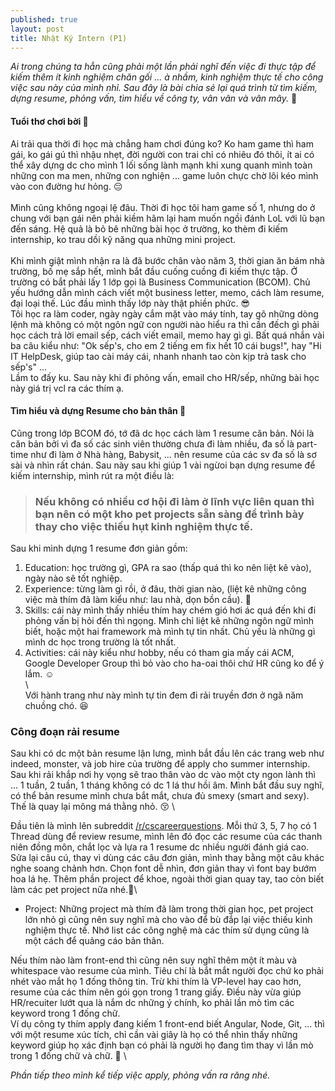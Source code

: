 ```yaml
---
published: true
layout: post
title: Nhật Ký Intern (P1)
---
```


*Ai trong chúng ta hẳn cũng phải một lần phải nghĩ đến việc đi thực tập để kiếm thêm ít kinh nghiệm chăn gối ... à nhầm, kinh nghiệm thực tế cho công việc sau này của mình nhỉ. Sau đây là bài chia sẻ lại quá trình từ tìm kiếm, dựng resume, phỏng vấn, tìm hiểu về công ty, vân vân và vân mây.* 😬

#### Tuổi thơ chơi bời 🤭

Ai trải qua thời đi học mà chẳng ham chơi đúng ko? Ko ham game thì ham gái, ko gái gú thì nhậu nhẹt, đời người con trai chỉ có nhiêu đó thôi, ít ai có thể xây dựng dc cho mình 1 lối sống lành mạnh khi xung quanh mình toàn những con ma men, những con nghiện ... game luôn chực chờ lôi kéo mình vào con đường hư hỏng. 😔\
\
Mình cũng không ngoại lệ đâu. Thời đi học tôi ham game số 1, nhưng do ở chung với bạn gái nên phải kiềm hãm lại ham muốn ngồi đánh LoL với lũ bạn đến sáng. Hệ quả là bỏ bê những bài học ở trường, ko thèm đi kiếm internship, ko trau dồi kỹ năng qua những mini project.\
\
Khi mình giật mình nhận ra là đã bước chân vào năm 3, thời gian ăn bám nhà trường, bố mẹ sắp hết, mình bắt đầu cuống cuồng đi kiếm thực tập. Ở trường có bắt phải lấy 1 lớp gọi là Business Communication (BCOM). Chủ yếu hướng dẫn mình cách viết một business letter, memo, cách làm resume, đại loại thế. Lúc đầu mình thấy lớp này thật phiền phức. 😎  \
Tôi học ra làm coder, ngày ngày cắm mặt vào máy tính, tay gõ những dòng lệnh mà không có một ngôn ngữ con người nào hiểu ra thì cần đếch gì phải học cách trả lời email sếp, cách viết email, memo hay gì gì. Bất quá nhắn vài ba câu kiểu như: "Ok sếp's, cho em 2 tiếng em fix hết 10 cái bugs!", hay "Hi IT HelpDesk, giúp tao cài máy cái, nhanh nhanh tao còn kịp trả task cho sếp's" ...  \
Lầm to đấy ku. Sau này khi đi phỏng vấn, email cho HR/sếp, những bài học này giá trị vcl ra các thím ạ.

#### Tìm hiểu và dựng Resume cho bản thân 🤤

Cũng trong lớp BCOM đó, tớ đã dc học cách làm 1 resume căn bản. Nói là căn bản bởi vì đa số các sinh viên thường chưa đi làm nhiều, đa số là part-time như đi làm ở Nhà hàng, Babysit, ... nên resume của các sv đa số là sơ sài và nhìn rất chán. Sau này sau khi giúp 1 vài ngừoi bạn dựng resume để kiếm internship, mình rút ra một điều là:  

> ### **Nếu không có nhiều cơ hội đi làm ở lĩnh vực liên quan thì bạn nên có một kho pet projects sẵn sàng để trình bày thay cho việc thiếu hụt kinh nghiệm thực tế.**

Sau khi mình dựng 1 resume đơn giản gồm: 
1. Education: học trường gì, GPA ra sao (thấp quá thì ko nên liệt kê vào), ngày nào sẽ tốt nghiệp.
1. Experience: từng làm gì rồi, ở đâu, thời gian nào, (liệt kê những công việc mà thím đã làm 						kiểu như: lau nhà, dọn bồn cầu). 💩
1. Skills: cái này mình thấy nhiều thím hay chém gió hơi ác quá đến khi đi phỏng vấn bị hỏi đến 				thì ngọng. Mình chỉ liệt kê những ngôn ngữ mình biết, hoặc một hai framework mà mình tự 			tin nhất. Chủ yếu là những gì mình dc học trong trường là tốt nhất.
1. Activities: cái này kiểu như hobby, nếu có tham gia mấy cái ACM, Google Developer Group thì bỏ 					vào cho ha-oai thôi chứ HR cũng ko để ý lắm. ☺️
\
\   
Với hành trang như này mình tự tin đem đi rải truyền đơn ở ngã năm chuồng chó. 😆

### Công đoạn rải resume

Sau khi có dc một bản resume lận lưng, mình bắt đầu lên các trang web như indeed, monster, và job hire của trường để apply cho summer internship.  
Sau khi rải khắp nơi hy vọng sẽ trao thân vào dc vào một cty ngon lành thì ... 1 tuần, 2 tuần, 1 tháng không có dc 1 lá thư hồi âm. Mình bắt đầu suy nghĩ, có thể bản resume mình chưa bắt mắt, chưa đủ smexy (smart and sexy). Thế là quay lại mông má thằng nhỏ. 😚  \

Đầu tiên là mình lên subreddit [/r/cscareerquestions](https://www.reddit.com/r/cscareerquestions/). Mỗi thứ 3, 5, 7 họ có 1 Thread dùng để review resume, mình lên đó đọc các resume của các thanh niên đồng môn, chắt lọc và lựa ra 1 resume dc nhiều người đánh giá cao. Sửa lại câu cú, thay vì dùng các câu đơn giản, mình thay bằng một câu khác nghe soang chảnh hơn. Chọn font dễ nhìn, đơn giản thay vì font bay bướm hoa lá hẹ. Thêm phần project để khoe, ngoài thời gian quay tay, tao còn biết làm các pet project nữa nhé.🤫\

- Project: Những project mà thím đã làm trong thời gian học, pet project lớn nhỏ gì cũng nên suy nghĩ mà cho vào để bù đắp lại việc thiếu kinh nghiệm thực tế. Nhớ list các công nghệ mà các thím sử dụng cũng là một cách để quảng cáo bản thân.

Nếu thím nào làm front-end thì cũng nên suy nghĩ thêm một ít màu và whitespace vào resume của mình. Tiêu chí là bắt mắt người đọc chứ ko phải nhét vào mắt họ 1 đống thông tin. Trừ khi thím là VP-level hay cao hơn, resume của các thím nên gói gọn trong 1 trang giấy. Điều này vừa giúp HR/recuiter lướt qua là nắm dc những ý chính, ko phải lần mò tìm các keyword trong 1 đống chữ.  
Ví dụ công ty thím apply đang kiếm 1 front-end biết Angular, Node, Git, ... thì với một resume xúc tích, chỉ cần vài giây là họ có thể nhìn thấy những keyword giúp họ xác định bạn có phải là người họ đang tìm thay vì lần mò trong 1 đống chữ và chữ. 😬 \

_Phần tiếp theo mình kể tiếp việc apply, phỏng vấn ra răng nhé._
